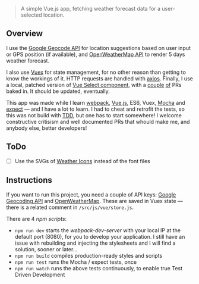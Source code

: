 > A simple Vue.js app, fetching weather forecast data for a user-selected location.

## Overview
I use the [Google Geocode API](https://developers.google.com/maps/documentation/geocoding/start) for location suggestions based on user input or GPS position (if available), and [OpenWeatherMap API](https://openweathermap.org/api) to render 5 days weather forecast.

I also use [Vuex](https://vuex.vuejs.org/en/) for state management, for no other reason than getting to know the workings of it. HTTP requests are handled with [axios](https://github.com/axios/axios). Finally, I use a local, patched version of [Vue Select component](http://sagalbot.github.io/vue-select/), with a [couple](https://github.com/sagalbot/vue-select/pull/512/commits/970d1da3c2fbcefeadb2ee8910cd383c98f56032) [of](https://github.com/sagalbot/vue-select/pull/528/commits/a1193f3c0f3fd75dd03dcd3d93d689af97b7513d) PRs baked in. It should be updated, eventually.

This app was made while I learn [webpack](https://webpack.js.org/), [Vue.js](https://vuejs.org/), ES6, Vuex, [Mocha](https://mochajs.org/) and [expect](https://facebook.github.io/jest/docs/en/expect.html) — and I have a lot to learn. I had to cheat and retrofit the tests, so this was not build with [TDD](https://en.wikipedia.org/wiki/Test-driven_development), but one has to start somewhere! I welcome constructive critisism and well documented PRs that whould make me, and anybody else, better developers!

## ToDo
- [ ] Use the SVGs of [Weather Icons](https://erikflowers.github.io/weather-icons/) instead of the font files

## Instructions
If you want to run this project, you need a couple of API keys: [Google Geocoding API](https://developers.google.com/maps/documentation/geocoding/start#get-a-key) and [OpenWeatherMap](https://openweathermap.org/appid). These are saved in Vuex state — there is a related comment in `/src/js/vue/store.js`.

There are 4 _npm scripts_:
* `npm run dev` starts the _webpack-dev-server_ with your local IP at the default port (8080), for you to develop your application. I still have an issue with rebuilding and injecting the stylesheets and I will find a solution, sooner or later…
* `npm run build` compiles production-ready styles and scripts
* `npm run test` runs the Mocha / expect tests, once
* `npm run watch` runs the above tests continuously, to enable true Test Driven Development
